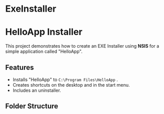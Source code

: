 # ExeInstaller
# HelloApp Installer

This project demonstrates how to create an EXE Installer using **NSIS** for a simple application called "HelloApp".

## Features
- Installs "HelloApp" to `C:\Program Files\HelloApp` .
- Creates shortcuts on the desktop and in the start menu.
- Includes an uninstaller.

## Folder Structure
